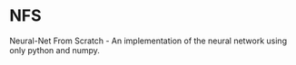 # NFS
Neural-Net From Scratch - An implementation of the neural network using only python and numpy. 
